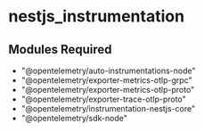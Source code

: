 # nestjs_instrumentation
## Modules Required
- "@opentelemetry/auto-instrumentations-node"
- "@opentelemetry/exporter-metrics-otlp-grpc"
- "@opentelemetry/exporter-metrics-otlp-proto"
- "@opentelemetry/exporter-trace-otlp-proto"
- "@opentelemetry/instrumentation-nestjs-core"
- "@opentelemetry/sdk-node"
